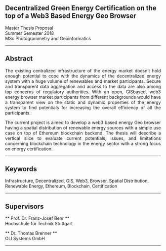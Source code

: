 ## Decentralized Green Energy Certification on the top of a Web3 Based Energy Geo Browser

Master Thesis Proposal<br />
Summer Semester 2018<br />
MSc Photogrammetry and Geoinformatics

***

## Abstract

<p align="justify"> The existing centralized infrastructure of the energy market doesn’t hold enough potential to cope with the dynamics of the decentralized energy system with a huge volume of renewables and market participants. Secure and transparent data aggregation and access to the data are also among top concerns of regulatory authorities. With an open, GISbased, web3 energy browser market participants from different backgrounds would have a transparent view on the static and dynamic properties of the energy system to find potentials for increasing the overall efficiency of all the participants.</p>

<p align="justify"> The current project is aimed to develop a web3 based energy Geo browser having a spatial distribution of renewable energy sources with a simple use case on top of Ethereum blockchain backend. The thesis will describe a vertical slice to evaluate current potentials, issues, and limitations concerning blockchain technology in the energy sector with a strong focus on energy certification.</p>

***

## Keywords

Infrastructure, Decentralized, GIS, Web3, Browser, Spatial Distribution, Renewable Energy, Ethereum, Blockchain, Certification

***

## Supervisors

** Prof. Dr. Franz-Josef Behr ** <br />
Hochschule für Technik Stuttgart

** Dr. Thomas Brenner ** <br />
OLI Systems GmbH

***
